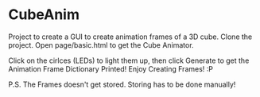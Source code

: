 CubeAnim
========

Project to create a GUI to create animation frames of a 3D cube.
Clone the project. Open page/basic.html to get the Cube Animator.

Click on the cirlces (LEDs) to light them up, then click Generate to get the Animation Frame Dictionary Printed! Enjoy Creating Frames! :P

P.S. The Frames doesn't get stored. Storing has to be done manually!
